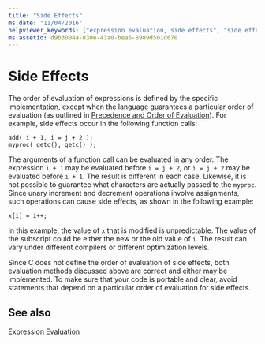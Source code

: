 ```yaml
---
title: "Side Effects"
ms.date: "11/04/2016"
helpviewer_keywords: ["expression evaluation, side effects", "side effects in expression evaluation"]
ms.assetid: d9b3004a-830e-43a0-bea5-8989d501d670
---
```

# Side Effects

The order of evaluation of expressions is defined by the specific implementation, except when the language guarantees a particular order of evaluation (as outlined in [Precedence and Order of Evaluation](../c-language/precedence-and-order-of-evaluation.md)). For example, side effects occur in the following function calls:

```
add( i + 1, i = j + 2 );
myproc( getc(), getc() );
```

The arguments of a function call can be evaluated in any order. The expression `i + 1` may be evaluated before `i = j + 2`, or `i = j + 2` may be evaluated before `i + 1`. The result is different in each case. Likewise, it is not possible to guarantee what characters are actually passed to the `myproc`. Since unary increment and decrement operations involve assignments, such operations can cause side effects, as shown in the following example:

```
x[i] = i++;
```

In this example, the value of `x` that is modified is unpredictable. The value of the subscript could be either the new or the old value of `i`. The result can vary under different compilers or different optimization levels.

Since C does not define the order of evaluation of side effects, both evaluation methods discussed above are correct and either may be implemented. To make sure that your code is portable and clear, avoid statements that depend on a particular order of evaluation for side effects.

## See also

[Expression Evaluation](../c-language/expression-evaluation-c.md)
